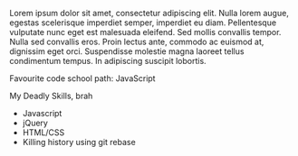 Lorem ipsum dolor sit amet, consectetur adipiscing elit. Nulla lorem augue, egestas scelerisque imperdiet semper, imperdiet eu diam. Pellentesque vulputate nunc eget est malesuada eleifend. Sed mollis convallis tempor. Nulla sed convallis eros. Proin lectus ante, commodo ac euismod at, dignissim eget orci. Suspendisse molestie magna laoreet tellus condimentum tempus. In adipiscing suscipit lobortis.

Favourite code school path: JavaScript

My Deadly Skills, brah

* Javascript
* jQuery
* HTML/CSS
* Killing history using git rebase
